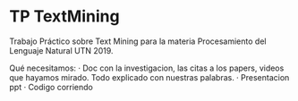 # TP TextMining
Trabajo Práctico sobre Text Mining para la materia Procesamiento del Lenguaje Natural UTN 2019.

Qué necesitamos:
· Doc con la investigacion, las citas a los papers, videos que hayamos mirado. Todo explicado con nuestras palabras.
· Presentacion ppt
· Codigo corriendo
